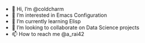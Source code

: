 - 👋 Hi, I’m @coldcharm
- 👀 I’m interested in Emacs Configuration
- 🌱 I’m currently learning Elisp
- 💞️ I’m looking to collaborate on Data Science projects
- 📫 How to reach me @a_rai42
<!---
coldcharm/coldcharm is a ✨ special ✨ repository because its `README.md` (this file) appears on your GitHub profile.
You can click the Preview link to take a look at your changes.
--->
